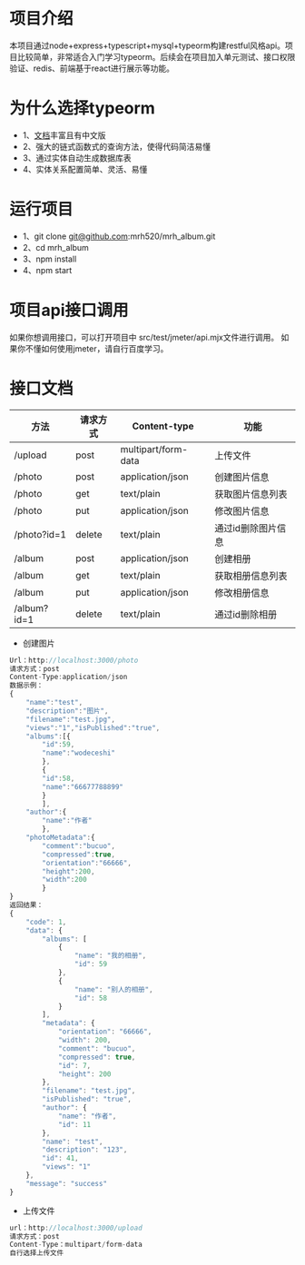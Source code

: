 # 项目介绍
本项目通过node+express+typescript+mysql+typeorm构建restful风格api。项目比较简单，非常适合入门学习typeorm。后续会在项目加入单元测试、接口权限验证、redis、前端基于react进行展示等功能。
# 为什么选择typeorm
- 1、[文档](https://typeorm.io/#/)丰富且有中文版
- 2、强大的链式函数式的查询方法，使得代码简洁易懂
- 3、通过实体自动生成数据库表
- 4、实体关系配置简单、灵活、易懂

# 运行项目
- 1、git clone git@github.com:mrh520/mrh_album.git
- 2、cd mrh_album
- 3、npm install 
- 4、npm start

# 项目api接口调用
如果你想调用接口，可以打开项目中 src/test/jmeter/api.mjx文件进行调用。
如果你不懂如何使用jmeter，请自行百度学习。
# 接口文档
方法|请求方式|Content-type|功能
-|-|-|-|
|/upload|post|multipart/form-data|上传文件
|/photo|post|application/json|创建图片信息
|/photo|get|text/plain|获取图片信息列表
|/photo|put|application/json|修改图片信息
|/photo?id=1|delete|text/plain|通过id删除图片信息
|/album|post|application/json|创建相册
|/album|get|text/plain|获取相册信息列表
|/album|put|application/json|修改相册信息
|/album?id=1|delete|text/plain|通过id删除相册
- 创建图片
```javascript 
Url：http://localhost:3000/photo
请求方式：post
Content-Type:application/json
数据示例：
{
	"name":"test",
	"description":"图片",
	"filename":"test.jpg",
	"views":"1","isPublished":"true",
	"albums":[{
		"id":59,
		"name":"wodeceshi"
		},
		{
		"id":58,
		"name":"66677788899"
		}
		],
	"author":{
		"name":"作者"
		},
	"photoMetadata":{
		"comment":"bucuo",
		"compressed":true,
		"orientation":"66666",
		"height":200,
		"width":200	
		}
}
返回结果：
{
    "code": 1,
    "data": {
        "albums": [
            {
                "name": "我的相册",
                "id": 59
            },
            {
                "name": "别人的相册",
                "id": 58
            }
        ],
        "metadata": {
            "orientation": "66666",
            "width": 200,
            "comment": "bucuo",
            "compressed": true,
            "id": 7,
            "height": 200
        },
        "filename": "test.jpg",
        "isPublished": "true",
        "author": {
            "name": "作者",
            "id": 11
        },
        "name": "test",
        "description": "123",
        "id": 41,
        "views": "1"
    },
    "message": "success"
}
```
- 上传文件

```JavaScript
url：http://localhost:3000/upload
请求方式：post
Content-Type：multipart/form-data
自行选择上传文件
```

